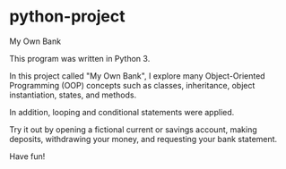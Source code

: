 # python-project
My Own Bank

This program was written in Python 3.

In this project called "My Own Bank", I explore many Object-Oriented Programming (OOP) concepts such as classes, inheritance, object instantiation, states, and methods.

In addition, looping and conditional statements were applied.

Try it out by opening a fictional current or savings account, making deposits, withdrawing your money, and requesting your bank statement.

Have fun!
